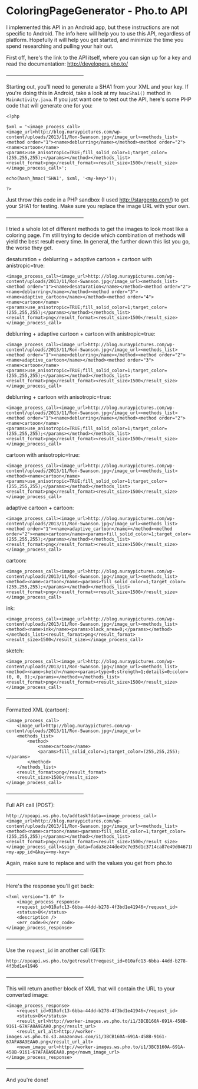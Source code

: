 # ColoringPageGenerator - Pho.to API
I implemented this API in an Android app, but these instructions are not specific to Android. The info here will help you to use this API, regardless of platform. Hopefully it will help you get started, and minimize the time you spend researching and pulling your hair out.

First off, here's the link to the API itself, where you can sign up for a key and read the documentation: http://developers.pho.to/

———————————————

Starting out, you'll need to generate a SHA1 from your XML and your key. If you're doing this in Android, take a look at my `hmacSha1()` method in `MainActivity.java`. If you just want one to test out the API, here's some PHP code that will generate one for you:

    <?php
    
    $xml = '<image_process_call><image_url>http://blog.nuraypictures.com/wp-content/uploads/2013/11/Ron-Swanson.jpg</image_url><methods_list><method order="1"><name>deblurring</name></method><method order="2"><name>cartoon</name><params>use_anisotropic=TRUE;fill_solid_color=1;target_color=(255,255,255);</params></method></methods_list><result_format>png</result_format><result_size>1500</result_size></image_process_call>';
    
    echo(hash_hmac('SHA1', $xml, '<my-key>'));
    
    ?>
    
Just throw this code in a PHP sandbox (I used http://stargento.com/) to get your SHA1 for testing. Make sure you replace the image URL with your own.

———————————————

I tried a whole lot of different methods to get the images to look most like a coloring page. I'm still trying to decide which combination of methods will yield the best result every time. In general, the further down this list you go, the worse they get.

desaturation + deblurring + adaptive cartoon + cartoon with anistropic=true:

    <image_process_call><image_url>http://blog.nuraypictures.com/wp-content/uploads/2013/11/Ron-Swanson.jpg</image_url><methods_list><method order="1"><name>desaturation</name></method><method order="2"><name>deblurring</name></method><method order="3"><name>adaptive_cartoon</name></method><method order="4"><name>cartoon</name><params>use_anisotropic=TRUE;fill_solid_color=1;target_color=(255,255,255);</params></method></methods_list><result_format>png</result_format><result_size>1500</result_size></image_process_call>

deblurring + adaptive cartoon + cartoon with anistropic=true:

    <image_process_call><image_url>http://blog.nuraypictures.com/wp-content/uploads/2013/11/Ron-Swanson.jpg</image_url><methods_list><method order="1"><name>deblurring</name></method><method order="2"><name>adaptive_cartoon</name></method><method order="3"><name>cartoon</name><params>use_anisotropic=TRUE;fill_solid_color=1;target_color=(255,255,255);</params></method></methods_list><result_format>png</result_format><result_size>1500</result_size></image_process_call>

deblurring + cartoon with anisotropic=true:

    <image_process_call><image_url>http://blog.nuraypictures.com/wp-content/uploads/2013/11/Ron-Swanson.jpg</image_url><methods_list><method order="1"><name>deblurring</name></method><method order="2"><name>cartoon</name><params>use_anisotropic=TRUE;fill_solid_color=1;target_color=(255,255,255);</params></method></methods_list><result_format>png</result_format><result_size>1500</result_size></image_process_call>

cartoon with anisotropic=true:

    <image_process_call><image_url>http://blog.nuraypictures.com/wp-content/uploads/2013/11/Ron-Swanson.jpg</image_url><methods_list><method><name>cartoon</name><params>use_anisotropic=TRUE;fill_solid_color=1;target_color=(255,255,255);</params></method></methods_list><result_format>png</result_format><result_size>1500</result_size></image_process_call>

adaptive cartoon + cartoon:

    <image_process_call><image_url>http://blog.nuraypictures.com/wp-content/uploads/2013/11/Ron-Swanson.jpg</image_url><methods_list><method order="1"><name>adaptive_cartoon</name></method><method order="2"><name>cartoon</name><params>fill_solid_color=1;target_color=(255,255,255);</params></method></methods_list><result_format>png</result_format><result_size>1500</result_size></image_process_call>

cartoon:

    <image_process_call><image_url>http://blog.nuraypictures.com/wp-content/uploads/2013/11/Ron-Swanson.jpg</image_url><methods_list><method><name>cartoon</name><params>fill_solid_color=1;target_color=(255,255,255);</params></method></methods_list><result_format>png</result_format><result_size>1500</result_size></image_process_call>

ink:

    <image_process_call><image_url>http://blog.nuraypictures.com/wp-content/uploads/2013/11/Ron-Swanson.jpg</image_url><methods_list><method><name>ink</name><params>black_area=0;</params></method></methods_list><result_format>png</result_format><result_size>1500</result_size></image_process_call>

sketch:

    <image_process_call><image_url>http://blog.nuraypictures.com/wp-content/uploads/2013/11/Ron-Swanson.jpg</image_url><methods_list><method><name>sketch</name><params>type=0;strength=1;details=0;color=(0, 0, 0);</params></method></methods_list><result_format>png</result_format><result_size>1500</result_size></image_process_call>

———————————————

Formatted XML (cartoon):

    <image_process_call>
        <image_url>http://blog.nuraypictures.com/wp-content/uploads/2013/11/Ron-Swanson.jpg</image_url>
        <methods_list>
            <method>
                <name>cartoon</name>
                <params>fill_solid_color=1;target_color=(255,255,255);</params>
            </method>
        </methods_list>
        <result_format>png</result_format>
        <result_size>1500</result_size>
    </image_process_call>

———————————————

Full API call (POST): 

    http://opeapi.ws.pho.to/addtask?data=<image_process_call><image_url>http://blog.nuraypictures.com/wp-content/uploads/2013/11/Ron-Swanson.jpg</image_url><methods_list><method><name>cartoon</name><params>fill_solid_color=1;target_color=(255,255,255);</params></method></methods_list><result_format>png</result_format><result_size>1500</result_size></image_process_call>&sign_data=fada3e244de49c7e35d1c3714ca87e49d0467185&app_id=<my-app_id>&key=<my-key>

Again, make sure to replace <my-key> and <my-app-id> with the values you get from pho.to

———————————————

Here's the response you'll get back:

    <?xml version="1.0" ?>
        <image_process_response>
        <request_id>010afc13-6bba-44dd-b278-4f3bd1e41946</request_id>
        <status>OK</status>
        <description />
        <err_code>0</err_code>
    </image_process_response>

———————————————

Use the `request_id` in another call (GET): 

    http://opeapi.ws.pho.to/getresult?request_id=010afc13-6bba-44dd-b278-4f3bd1e41946

———————————————

This will return another block of XML that will contain the URL to your converted image:

    <image_process_response>
        <request_id>010afc13-6bba-44dd-b278-4f3bd1e41946</request_id>
        <status>OK</status>
        <result_url>http://worker-images.ws.pho.to/i1/3BCB160A-691A-458B-9161-67AFA8A9EAA0.png</result_url>
        <result_url_alt>http://worker-images.ws.pho.to.s3.amazonaws.com/i1/3BCB160A-691A-458B-9161-67AFA8A9EAA0.png</result_url_alt>
        <nowm_image_url>http://worker-images.ws.pho.to/i1/3BCB160A-691A-458B-9161-67AFA8A9EAA0.png</nowm_image_url>
    </image_process_response>
    
———————————————

And you're done!

